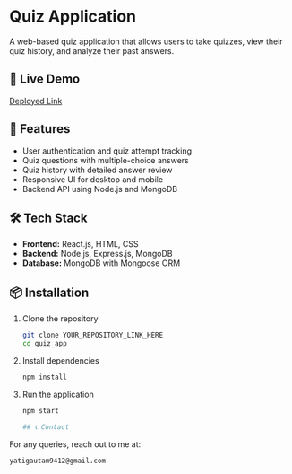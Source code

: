 # Quiz Application

A web-based quiz application that allows users to take quizzes, view their quiz history, and analyze their past answers.

## 🚀 Live Demo  
[Deployed Link](https://quiz-app-rglq.vercel.app/quiz)

## 📜 Features  
- User authentication and quiz attempt tracking  
- Quiz questions with multiple-choice answers  
- Quiz history with detailed answer review  
- Responsive UI for desktop and mobile  
- Backend API using Node.js and MongoDB  

## 🛠️ Tech Stack  
- **Frontend:** React.js, HTML, CSS  
- **Backend:** Node.js, Express.js, MongoDB  
- **Database:** MongoDB with Mongoose ORM  

## 📦 Installation  

1. Clone the repository  
   ```sh
   git clone YOUR_REPOSITORY_LINK_HERE
   cd quiz_app
2. Install dependencies
   ```sh
   npm install
3. Run the application
   ```sh
   npm start

   ## 📞 Contact  
For any queries, reach out to me at:  

```plaintext
yatigautam9412@gmail.com
